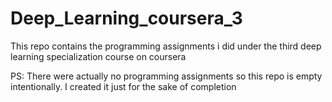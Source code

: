 # Deep_Learning_coursera_3
This repo contains the programming assignments i did under the third deep learning specialization course on coursera

PS: There were actually no programming assignments so this repo is empty intentionally. I created it just for the sake of completion
